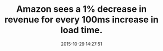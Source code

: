 ---
layout: post
title:  "Amazon sees a 1% decrease in revenue for every 100ms increase in load time."
img:
 image: "amazon-logo.png"
 alt: "Amazon Logo"
date:   2015-10-29 14:27:51
categories:
tags:
 - revenue
---